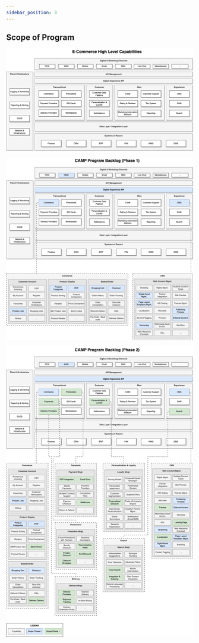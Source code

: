 ```yaml
---
sidebar_position: 3
---
```


## Scope of Program

![CAMP-high-level-architecture.png](assets/CAMP-high-level-architecture.png)

![CAMP-program-phase-1-backlog.png](assets/CAMP-program-phase-1-backlog.png)

![CAMP-program-phase-2-backlog.png](assets/CAMP-program-phase-2-backlog.png)
